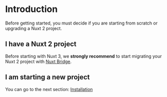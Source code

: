 # Introduction

Before getting started, you must decide if you are starting from scratch or upgrading a Nuxt 2 project.

## I have a Nuxt 2 project

Before starting with Nuxt 3, we **strongly recommend** to start migrating your Nuxt 2 project with [Nuxt Bridge](/bridge).

## I am starting a new project

You can go to the next section: [Installation](/get-started/installation)
